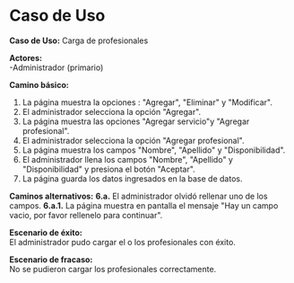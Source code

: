 # Caso de Uso

**Caso de Uso:** Carga de profesionales

**Actores:**   
\-Administrador (primario)


**Camino básico:** 

1. La página muestra la opciones : "Agregar", "Eliminar" y "Modificar".
2. El administrador selecciona la opción "Agregar".
3. La página muestra las opciones "Agregar servicio"y "Agregar profesional".
4. El administrador selecciona la opción "Agregar profesional".
5. La página muestra los campos "Nombre", "Apellido" y "Disponibilidad".
6. El administrador llena los campos "Nombre", "Apellido" y "Disponibilidad" y presiona el botón "Aceptar".
7. La página guarda los datos ingresados en la base de datos.
    

**Caminos alternativos:** 
**6.a.** El administrador olvidó rellenar uno de los campos.
**6.a.1.** La página muestra en pantalla el mensaje "Hay un campo vacio, por favor rellenelo para continuar".

**Escenario de éxito:**   
El administrador pudo cargar el o los profesionales con éxito.

**Escenario de fracaso:**  
No se pudieron cargar los profesionales correctamente.

